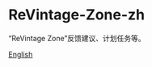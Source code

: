 # ReVintage-Zone-zh

“ReVintage Zone”反馈建议、计划任务等。

[English](https://github.com/Stardream-Studios/ReVintage-Zone)
